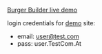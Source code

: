 [Burger Builder live demo](https://gromen.github.io/burger-builder/)

login credentials for [demo](https://gromen.github.io/burger-builder/) site:

*   email: [user@test.com](mailto:user@test.com)
*   pass: user.TestCom.At
